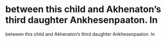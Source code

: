 # between this child and Akhenaton’s third daughter Ankhesenpaaton. In

between this child and Akhenaton’s third daughter Ankhesenpaaton. In